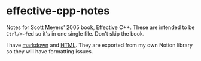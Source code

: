 # effective-cpp-notes
Notes for Scott Meyers' 2005 book, Effective C++. These are intended to be `Ctrl/⌘-f`ed so it's in one single file. Don't skip the book.

I have [markdown](https://github.com/nerrons/effective-cpp-notes/blob/master/effective-cpp-notes.md) and [HTML](https://nerrons.com/effective-cpp-notes/#469a8c0b-c763-42e7-9831-9de921221cbd). They are exported from my own Notion library so they will have formatting issues.
